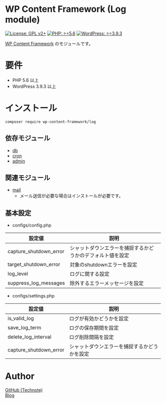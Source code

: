 # WP Content Framework (Log module)

[![License: GPL v2+](https://img.shields.io/badge/License-GPL%20v2%2B-blue.svg)](http://www.gnu.org/licenses/gpl-2.0.html)
[![PHP: >=5.6](https://img.shields.io/badge/PHP-%3E%3D5.6-orange.svg)](http://php.net/)
[![WordPress: >=3.9.3](https://img.shields.io/badge/WordPress-%3E%3D3.9.3-brightgreen.svg)](https://wordpress.org/)

[WP Content Framework](https://github.com/wp-content-framework/core) のモジュールです。

# 要件
- PHP 5.6 以上
- WordPress 3.9.3 以上

# インストール

``` composer require wp-content-framework/log ```  

## 依存モジュール
* [db](https://github.com/wp-content-framework/db)  
* [cron](https://github.com/wp-content-framework/cron)  
* [admin](https://github.com/wp-content-framework/admin)  

## 関連モジュール
* [mail](https://github.com/wp-content-framework/mail)
  * メール送信が必要な場合はインストールが必要です。

## 基本設定
- configs/config.php  

|設定値|説明|
|---|---|
|capture_shutdown_error|シャットダウンエラーを捕捉するかどうかのデフォルト値を設定|
|target_shutdown_error|対象のshutdownエラーを設定|
|log_level|ログに関する設定|
|suppress_log_messages|除外するエラーメッセージを設定|

- configs/settings.php

|設定値|説明|
|---|---|
|is_valid_log|ログが有効かどうかを設定|
|save_log_term|ログの保存期間を設定|
|delete_log_interval|ログ削除間隔を設定|
|capture_shutdown_error|シャットダウンエラーを捕捉するかどうかを設定|

# Author

[GitHub (Technote)](https://github.com/technote-space)  
[Blog](https://technote.space)
